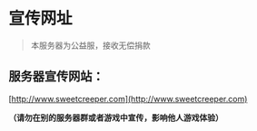 # 宣传网址

> 本服务器为公益服，接收无偿捐款

## 服务器宣传网站：

[http://www.sweetcreeper.com](http://www.sweetcreeper.com)

**（请勿在别的服务器群或者游戏中宣传，影响他人游戏体验）**

